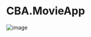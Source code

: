 # CBA.MovieApp
![image](https://user-images.githubusercontent.com/25030981/137720792-6edec288-e84e-4d4b-be0b-3c8051e13360.png)
